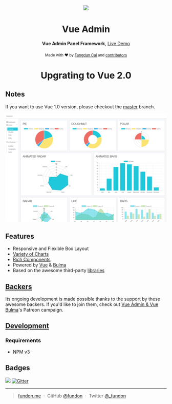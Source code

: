 <p align="center"><img width="200" src="https://github.com/fundon/vue-admin/blob/master/src/assets/logo@2x.png"></p>

<h1 align="center">Vue Admin</h1>

<p align="center">
  <strong>Vue Admin Panel Framework</strong>,
  <a href="https://vue-admin.fundon.me">Live Demo</a>
</p>

<p align="center">
  <sub>Made with ❤︎ by
    <a href="https://twitter.com/_fundon">Fangdun Cai</a> and
    <a href="https://github.com/fundon/vue-admin/graphs/contributors">contributors</a>
  </sub>
</p>

<h1 align="center"><strong>Upgrating to Vue 2.0</strong></h1>

## Notes

  If you want to use Vue 1.0 version, please checkout the [master](https://github.com/fundon/vue-admin/tree/master) branch.

![](screenshots/app.png)

## Features

* Responsive and Flexible Box Layout
* [Variety of Charts](doc/charts.md)
* [Rich Components](doc/components.md)
* Powered by [Vue][] & [Bulma][]
* Based on the awesome third-party [libraries](doc/dependencies.md)

## [Backers](backers.md)

Its ongoing development is made possible thanks to the support by these awesome backers. If you'd like to join them, check out [Vue Admin & Vue Bulma](https://www.patreon.com/_fundon)'s Patreon campaign.

## [Development](doc/development.md)

### Requirements

  * NPM v3

## Badges

![](https://img.shields.io/badge/license-MIT-blue.svg)
[![Gitter](https://badges.gitter.im/fundon/vue-admin.svg)](https://gitter.im/fundon/vue-admin?utm_source=badge&utm_medium=badge&utm_campaign=pr-badge)

---

> [fundon.me](https://fundun.me) &nbsp;&middot;&nbsp;
> GitHub [@fundon](https://github.com/fundon) &nbsp;&middot;&nbsp;
> Twitter [@_fundon](https://twitter.com/_fundon)


[Live Demo]: https://vue-admin.fundon.me/
[Fangdun Cai]: https://twitter.com/_fundon
[Vue]: http://vuejs.org
[Bulma]: http://bulma.io
